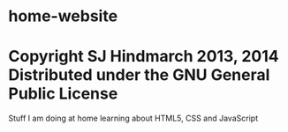 home-website
============
Copyright SJ Hindmarch 2013, 2014
Distributed under the GNU General Public License
============

Stuff I am doing at home learning about HTML5, CSS and JavaScript


